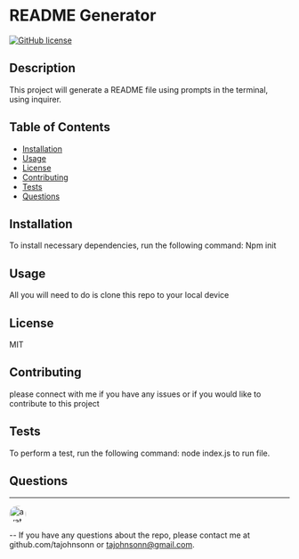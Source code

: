 

# README Generator 
[![GitHub license](https://img.shields.io/github/license/Naereen/StrapDown.js.svg)](https://github.com/Naereen/StrapDown.js/blob/master/LICENSE)


## Description
This project will generate a README file using prompts in the terminal, using inquirer.



## Table of Contents
* [Installation](#Installation)
* [Usage](#Usage)
* [License](#License)
* [Contributing](#Contributing)
* [Tests](#Tests)
* [Questions](#Questions)



## Installation
To install necessary dependencies, run the following command:
Npm init 

## Usage
All you will need to do is clone this repo to your local device

## License
MIT
## Contributing
please connect with me if you have any issues or if you would like to contribute to this project
## Tests
To perform a test, run the following command:
node index.js to run file.


## Questions


---

<img src="https://avatars0.githubusercontent.com/u/57122209?s=460&v=4"
alt="avatar" style="border-radius: 16px" width="30" />

--
If you have any questions about the repo, please contact me at github.com/tajohnsonn or tajohnsonn@gmail.com.
